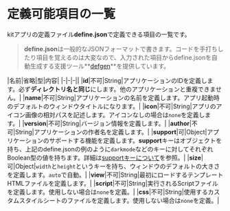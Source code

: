 # 定義可能項目の一覧

kitアプリの定義ファイル**define.json**で定義できる項目の一覧です。

> **define.json**は一般的なJSONフォーマットで書きます。コードを手打ちしたり項目を覚えるのは大変なので、入力された項目からdefine.jsonを自動生成する支援ツール**[defgen](https://mtsgi.github.io/defgen)**を提供しています。

|名前|省略|型|内容|
|-|-|-||
|**id**|不可|String|アプリケーションのIDを定義します。必ず**ディレクトリ名と同じ**にします。他のアプリケーションと重複できません。|
|**name**|不可|String|アプリケーションの名前を定義します。アプリ起動時のデフォルトのウィンドウタイトルになります。|
|**icon**|不可|String|アプリのアイコン画像の相対パスを記述します。アイコンなしの場合は`none`を定義します。|
|**version**|不可|String|バージョン情報を定義します。|
|**author**|不可|String|アプリケーションの作者名を定義します。|
|**support**|可|Object|アプリケーションのサポートする機能を定義します。**support**キーはオブジェクトを持ち、上記のdefine.jsonの例のように`darkmode`などのキーに対してそれぞれBoolean型の値を持ちます。詳細は[supportキーについて](DEFS)を参照。|
|**size**|可|Object|`width`と`height`というキーを持ち、ウィンドウのデフォルトの大きさを定義します。`auto`で自動。|
|**view**|不可|String|最初にロードするテンプレートHTMLファイルを定義します。|
|**script**|不可|String|実行されるScriptファイルを定義します。使用しない場合は`none`を定義。|
|**css**|不可|String|使用するカスタムスタイルシートのファイルを定義します。使用しない場合は`none`を定義。|
